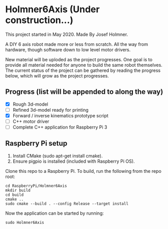 # Holmner6Axis (Under construction...)

This project started in May 2020. Made By Josef Holmner.

A DIY 6 axis robot made more or less from scratch. All the way from hardware, though software down to low level motor drivers.

New material will be uploded as the project progresses. One goal is to provide all material needed for anyone to build the same robot themselves. The current status of the project can be gathered by reading the progress below, which will grow as the project progresses.

## Progress (list will be appended to along the way)
- [x] Rough 3d-model
- [ ] Refined 3d-model ready for printing
- [x] Forward / inverse kinematics prototype script
- [ ] C++ motor driver
- [ ] Complete C++ application for Raspberry Pi 3

## Raspberry Pi setup
1. Install CMake (sudo apt-get install cmake).
2. Ensure pigpio is installed (included with Raspberry Pi OS).

Clone this repo to a Raspberry Pi.
To build, run the following from the repo root:

```
cd RaspberryPi/Holmner6Axis
mkdir build
cd build
cmake ..
sudo cmake --build . --config Release --target install
```

Now the application can be started by running:

```
sudo Holmner6Axis
```
